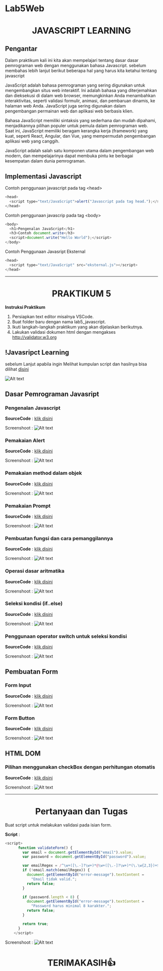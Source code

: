 # Lab5Web

<h1 align="center">JAVASCRIPT LEARNING</h1>

## Pengantar

<p >Dalam praktikum kali ini kita akan mempelajari tentang dasar dasar pemrograman web dengan menggunakan bahasa Javascript. sebelum membahas lebih lanjut berikut beberapa hal yang harus kita ketahui tentang javascript

JavaScript adalah bahasa pemrograman yang sering digunakan untuk mengembangkan situs web interaktif. Ini adalah bahasa yang diterjemahkan dan dieksekusi di dalam web browser, memungkinkan Anda menambahkan interaktivitas, seperti validasi formulir, animasi, dan pembaruan dinamis, ke halaman web Anda. JavaScript juga sering digunakan dalam pengembangan permainan web dan aplikasi web berbasis klien.

Bahasa JavaScript memiliki sintaksis yang sederhana dan mudah dipahami, menjadikannya pilihan populer untuk pemula dalam pemrograman web. Saat ini, JavaScript memiliki beragam kerangka kerja (framework) yang kuat, seperti React, Angular, dan Vue, yang mempermudah pengembangan aplikasi web yang canggih.

JavaScript adalah salah satu komponen utama dalam pengembangan web modern, dan mempelajarinya dapat membuka pintu ke berbagai kesempatan dalam dunia pemrograman.</p>

## Implementasi Javascript

Contoh penggunaan javascript pada tag \<head>

```js
<head>
  <script type="text/JavaScript">alert("Javascript pada tag head.");</script>
</head>
```

Contoh penggunaan javascrip pada tag \<body>

```js
<body>
  <h1>Pengenalan JavaScript</h1>
  <h3>Contoh document.write</h3>
  <script>document.write("Hello World");</script>
</body>
```

Contoh Penggunaan Javasript Eksternal

```js
<head>
  <script type="text/JavaScript" src="eksternal.js"></script>
</head>
```

<hr>

<h1 align="center">PRAKTIKUM 5</h1>

<b>Instruksi Praktikum</b>

1. Persiapkan text editor misalnya VSCode.
2. Buat folder baru dengan nama lab5_javascript.
3. Ikuti langkah-langkah praktikum yang akan dijelaskan berikutnya.
4. Lakukan validasi dokumen html dengan mengakses http://validator.w3.org

## !Javasripct Learning

sebelum Lanjut apabila ingin Melihat kumpulan script dan hasilnya bisa dilihat [disini](/lab5_javascript/index.html)

![Alt text](lab5_javascript/screenshoot/index.png)

## Dasar Pemrograman Javasript

### Pengenalan Javascript

**SourceCode** : [klik disini](/lab5_javascript/javascript.html)

Screenshoot :
![Alt text](<lab5_javascript/screenshoot/Screenshot 2023-10-28 060930.png>)

### Pemakaian Alert

**SourceCode** : [klik disini](/lab5_javascript/alertbox.html)

Screenshoot : ![Alt text](lab5_javascript/screenshoot/alert.png)

### Pemakaian method dalam objek

**SourceCode** : [klik disini](/lab5_javascript/method.html)

Screenshoot : ![Alt text](lab5_javascript/screenshoot/method.png)

### Pemakaian Prompt

**SourceCode** : [klik disini](/lab5_javascript/prompt.html)

Screenshoot : ![Alt text](lab5_javascript/screenshoot/prompt.png)

### Pembuatan fungsi dan cara pemanggilannya

**SourceCode** : [klik disini](/lab5_javascript/function.html)

Screenshoot : ![Alt text](lab5_javascript/screenshoot/function.png)

### Operasi dasar aritmatika

**SourceCode** : [klik disini](/lab5_javascript/aritmatika.html)

Screenshoot : ![Alt text](lab5_javascript/screenshoot/aritmatika.png)

### Seleksi kondisi (if..else)

**SourceCode** : [klik disini](/lab5_javascript/selection_condition.html)

Screenshoot : ![Alt text](<lab5_javascript/screenshoot/selection Condition.png>)

### Penggunaan operator switch untuk seleksi kondisi

**SourceCode** : [klik disini](/lab5_javascript/switch.html)

Screenshoot : ![Alt text](<lab5_javascript/screenshoot/switch 0.png>)

## Pembuatan Form

### Form Input

**SourceCode** : [klik disini](/lab5_javascript/form_input.html)

Screenshoot : ![Alt text](lab5_javascript/screenshoot/form-input.png)

### Form Button

**SourceCode** : [klik disini](/lab5_javascript/form_button.html)

Screenshoot : ![Alt text](lab5_javascript/screenshoot/button-form.png)

## HTML DOM

### Pilihan menggunakan checkBox dengan perhitungan otomatis

**SourceCode** : [klik disini](/lab5_javascript/checkbox.html)

Screenshoot : ![Alt text](lab5_javascript/screenshoot/checkbox.png)

<hr>

<h1 align="center">Pertanyaan dan Tugas
</h1>

Buat script untuk melakukan validasi pada isian form.

**Script** :

```js
<script>
      function validateForm() {
        var email = document.getElementById("email").value;
        var password = document.getElementById("password").value;

        var emailRegex = /^\w+([\.-]?\w+)*@\w+([\.-]?\w+)*(\.\w{2,3})+$/;
        if (!email.match(emailRegex)) {
          document.getElementById("error-message").textContent =
            "Email tidak valid.";
          return false;
        }

        if (password.length < 8) {
          document.getElementById("error-message").textContent =
            "Password harus minimal 8 karakter.";
          return false;
        }

        return true;
      }
    </script>
```

Screenshoot : ![Alt text](<lab5_javascript/screenshoot/validasi form.png>)

<h1 align="center">TERIMAKASIH👍</h1>
